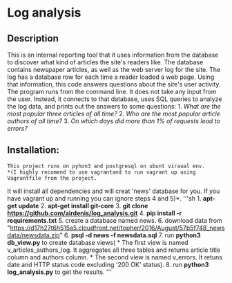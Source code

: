 # Log analysis

## Description
This is an internal reporting tool that it uses information from the database
to discover what kind of articles the site's readers like.
The database contains newspaper articles, as well as the web server
log for the site. The log has a database row for each time a reader 
loaded a web page. Using that information, this code answers
questions about the site's user activity.
    The program runs from the command line. It does not take any input from the user.
Instead, it connects to that database, uses SQL queries to analyze the log data,
and prints out the answers to some questions:
    1. *What are the most popular three articles of all time?*
    2. *Who are the most popular article authors of all time?*
    3. *On which days did more than 1% of requests lead to errors?*

## Installation:
    This project runs on pyhon3 and postgresql on ubunt viraual env.
    *(I highly recomend to use vagrantand to run vagrant up using Vagrantfile from the project.
 It will install all dependencies and will creat 'news' database for you. If you have vagrant
 up and running you can ignore steps 4 and 5)*.
'''sh
    1. **apt-get update**
    2. **apt-get install git-core**
    3. **git clone https://github.com/airdenis/log_analysis.git**
    4. **pip install -r requirements.txt**
    5. create a database named news.
    6. download data from "https://d17h27t6h515a5.cloudfront.net/topher/2016/August/57b5f748_newsdata/newsdata.zip"
    6. **psql -d news -f newsdata.sql**
    7. run **python3 db_view.py** to create database views(
                * The first view is named v_articles_authors_log. It aggregates all three 
            tables and returns article title column and authors column.
                * The second view is named v_errors. It retuns date and HTTP status code excluding '200 OK' status).
    8. run **python3 log_analysis.py** to get the results.
'''

    


